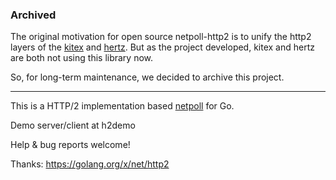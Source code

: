 ### Archived

The original motivation for open source netpoll-http2 is to unify the http2 layers of the [kitex]([url](https://github.com/cloudwego/kitex)) and [hertz]([url](https://github.com/cloudwego/hertz)). But as the project developed, kitex and hertz are both not using this library now.

So, for long-term maintenance, we decided to archive this project.

---

This is a HTTP/2 implementation based [netpoll](https://github.com/cloudwego/netpoll) for Go.

Demo server/client at h2demo

Help & bug reports welcome!

Thanks: https://golang.org/x/net/http2
